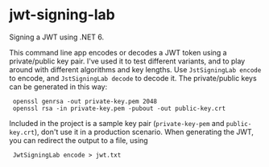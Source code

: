 # jwt-signing-lab
Signing a JWT using .NET 6.

This command line app encodes or decodes a JWT token using a private/public key pair.
I've used it to test different variants, and to play around with different algorithms and key lengths.
Use `JstSigningLab encode` to encode, and `JstSigningLab decode` to decode it.
The private/public keys can be generated in this way:
```
 openssl genrsa -out private-key.pem 2048
 openssl rsa -in private-key.pem -pubout -out public-key.crt
```
Included in the project is a sample key pair (`private-key-pem` and `public-key.crt`), don't use it in a production scenario.
When generating the JWT, you can redirect the output to a file, using
```
 JwtSigningLab encode > jwt.txt
```

